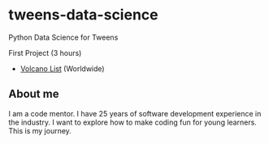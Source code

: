 # tweens-data-science
Python Data Science for Tweens

First Project (3 hours)
* <a href="#">Volcano List</a> (Worldwide)

## About me
I am a code mentor.
I have 25 years of software development experience in the industry.
I want to explore how to make coding fun for young learners.  This is my journey.
